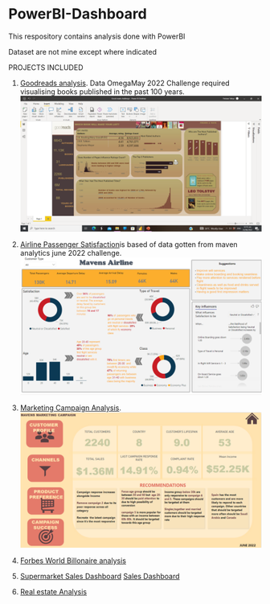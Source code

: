 # PowerBI-Dashboard
 This respository contains analysis done with PowerBI
 
 Dataset are not mine except where indicated


PROJECTS INCLUDED

1. [Goodreads analysis](https://github.com/yfirdaws/PowerBI-Dashboard/tree/main/Good%20reads%20analysis). Data OmegaMay 2022 Challenge required visualising books published in the past 100 years. ![Good reads dashboard](https://github.com/yfirdaws/PowerBI-Dashboard/blob/main/Good%20reads%20analysis/Dashboard.png)

2. [Airline Passenger Satisfaction](https://github.com/yfirdaws/PowerBI-Dashboard/tree/main/Maven%20Airline%20Passenger%20Satisfaction)is based of data gotten from maven analytics june 2022 challenge.
![Airline dashboard](https://github.com/yfirdaws/PowerBI-Dashboard/blob/main/Maven%20Airline%20Passenger%20Satisfaction/Dashboard%20picture.png)
4. [Marketing Campaign Analysis](https://github.com/yfirdaws/PowerBI-Dashboard/tree/main/Mavens%20Marketing%20Campaign%20Analysis). ![Marketing Campaign Dashboard](https://github.com/yfirdaws/PowerBI-Dashboard/blob/main/Mavens%20Marketing%20Campaign%20Analysis/Screen%20shots/Dashboard%20Home.png)
5. [Forbes World Billonaire analysis](https://github.com/yfirdaws/PowerBI-Dashboard/tree/main/Onyx%20Forbes-Worlds-Billionaires-List-2022%20analysis)
6. [Supermarket Sales Dashboard](https://github.com/yfirdaws/PowerBI-Dashboard/tree/main/Supermarket%20Sales%20Dashboard) [Sales Dashboard](https://github.com/yfirdaws/PowerBI-Dashboard/blob/main/Supermarket%20Sales%20Dashboard/Screenshot%20(117).png)
7. [Real estate Analysis](https://github.com/yfirdaws/PowerBI-Dashboard/tree/main/real%20estate%20dataset)
